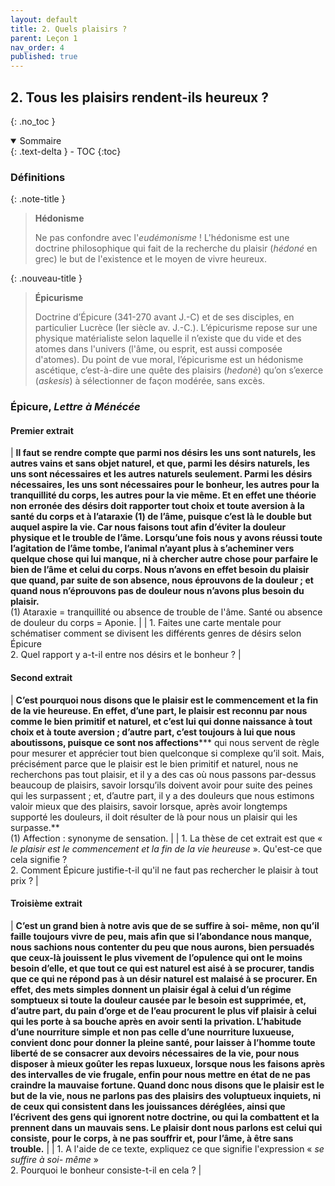 ```yaml
---
layout: default
title: 2. Quels plaisirs ?
parent: Leçon 1
nav_order: 4
published: true
---
```

## 2. Tous les plaisirs rendent-ils heureux ?

{: .no_toc }

<details open markdown="block">
  <summary>
    Sommaire
  </summary>
  {: .text-delta }
- TOC
{:toc}
</details>

### Définitions

{: .note-title }
> **Hédonisme** 
>
> Ne pas confondre avec l'*eudémonisme* !  L'hédonisme est une doctrine philosophique qui fait de la recherche du plaisir (*hédoné* en grec) le but de l'existence et le moyen de vivre heureux.

{: .nouveau-title }
> **Épicurisme** 
>
> Doctrine d’Épicure (341-270 avant J.-C) et de ses disciples, en particulier Lucrèce (Ier siècle av. J.-C.).  L’épicurisme repose sur une physique matérialiste selon laquelle il n’existe que du vide et des atomes dans l'univers (l'âme, ou esprit, est aussi composée d'atomes). Du point de vue moral, l’épicurisme est un hédonisme ascétique, c’est-à-dire une quête des plaisirs (*hedonè*) qu’on s’exerce (*askesis*) à sélectionner de façon modérée, sans excès.

### Épicure, *Lettre à Ménécée*

#### Premier extrait

| **Il faut se rendre compte que parmi nos désirs les uns sont naturels, les autres vains et sans objet naturel, et que, parmi les désirs naturels, les uns sont nécessaires et les autres naturels seulement. Parmi les désirs nécessaires, les uns sont nécessaires pour le bonheur, les autres pour la tranquillité du corps, les autres pour la vie même. Et en effet une théorie non erronée des désirs doit rapporter tout choix et toute aversion à la santé du corps et à l’ataraxie (1) de l’âme, puisque c’est là le double but auquel aspire la vie. Car nous faisons tout afin d’éviter la douleur physique et le trouble de l’âme. Lorsqu’une fois nous y avons réussi toute l’agitation de l’âme tombe, l’animal n’ayant plus à s’acheminer vers quelque chose qui lui manque, ni à chercher autre chose pour parfaire le bien de l’âme et celui du corps. Nous n’avons en effet besoin du plaisir que quand, par suite de son absence, nous éprouvons de la douleur ; et quand nous n’éprouvons pas de douleur nous n’avons plus besoin du plaisir.** <br />(1) Ataraxie = tranquillité ou absence de trouble de l'âme. Santé ou absence de douleur du corps = Aponie. |
| 1. Faites une carte mentale pour schématiser comment se divisent les différents genres de désirs selon Épicure <br />2. Quel rapport y a-t-il entre nos désirs et le bonheur ? |

#### Second extrait

| **C’est pourquoi nous disons que le plaisir est le commencement et la fin de la vie heureuse. En effet, d’une part, le plaisir est reconnu par nous comme le bien primitif et naturel, et c’est lui qui donne naissance à tout choix et à toute aversion ; d’autre part, c’est toujours à lui que nous aboutissons, puisque ce sont nos affections***** qui nous servent de règle pour mesurer et apprécier tout bien quelconque si complexe qu’il soit. Mais, précisément parce que le plaisir est le bien primitif et naturel, nous ne recherchons pas tout plaisir, et il y a des cas où nous passons par-dessus beaucoup de plaisirs, savoir lorsqu’ils doivent avoir pour suite des peines qui les surpassent ; et, d’autre part, il y a des douleurs que nous estimons valoir mieux que des plaisirs, savoir lorsque, après avoir longtemps supporté les douleurs, il doit résulter de là pour nous un plaisir qui les surpasse.**<br /> (1) Affection : synonyme de sensation. |
| 1. La thèse de cet extrait est que « *le plaisir est le commencement et la fin de la vie heureuse* ». Qu'est-ce que cela signifie ? <br />2. Comment Épicure justifie-t-il qu'il ne faut pas rechercher le plaisir à tout prix ? |

#### Troisième extrait

| **C’est un grand bien à notre avis que de se suffire à soi- même, non qu’il faille toujours vivre de peu, mais afin que si l’abondance nous manque, nous sachions nous contenter du peu que nous aurons, bien persuadés que ceux-là jouissent le plus vivement de l’opulence qui ont le moins besoin d’elle, et que tout ce qui est naturel est aisé à se procurer, tandis que ce qui ne répond pas à un désir naturel est malaisé à se procurer. En effet, des mets simples donnent un plaisir égal à celui d’un régime somptueux si toute la douleur causée par le besoin est supprimée, et, d’autre part, du pain d’orge et de l’eau procurent le plus vif plaisir à celui qui les porte à sa bouche après en avoir senti la privation. L’habitude d’une nourriture simple et non pas celle d’une nourriture luxueuse, convient donc pour donner la pleine santé, pour laisser à l’homme toute liberté de se consacrer aux devoirs nécessaires de la vie, pour nous disposer à mieux goûter les repas luxueux, lorsque nous les faisons après des intervalles de vie frugale, enfin pour nous mettre en état de ne pas craindre la mauvaise fortune. Quand donc nous disons que le plaisir est le but de la vie, nous ne parlons pas des plaisirs des voluptueux inquiets, ni de ceux qui consistent dans les jouissances déréglées, ainsi que l’écrivent des gens qui ignorent notre doctrine, ou qui la combattent et la prennent dans un mauvais sens. Le plaisir dont nous parlons est celui qui consiste, pour le corps, à ne pas souffrir et, pour l’âme, à être sans trouble.** |
| 1. A l'aide de ce texte, expliquez ce que signifie l'expression « *se suffire à soi- même* » <br />2. Pourquoi le bonheur consiste-t-il en cela ? |
